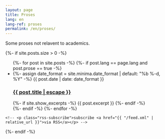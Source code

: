```yaml
---
layout: page
title: Proses
lang: en
lang-ref: proses
permalink: /en/proses/
---
```


Some proses not relavent to academics.

<div class="home">

  {%- if site.posts.size > 0 -%}
    <ul class="posts-list">
      {%- for post in site.posts -%}
      {%- if post.lang == page.lang and post.prose == true -%}
      <li>
        {%- assign date_format = site.minima.date_format | default: "%b %-d, %Y" -%}
        <span class="post-meta">{{ post.date | date: date_format }}</span>
        <h3>
          <a class="post-link" href="{{ post.url | relative_url }}">
            {{ post.title | escape }}
          </a>
        </h3>
        {%- if site.show_excerpts -%}
          {{ post.excerpt }}
        {%- endif -%}
      </li>
      {%- endif -%}
      {%- endfor -%}
    </ul>

    <!-- <p class="rss-subscribe">subscribe <a href="{{ "/feed.xml" | relative_url }}">via RSS</a></p> -->
  {%- endif -%}

</div>
